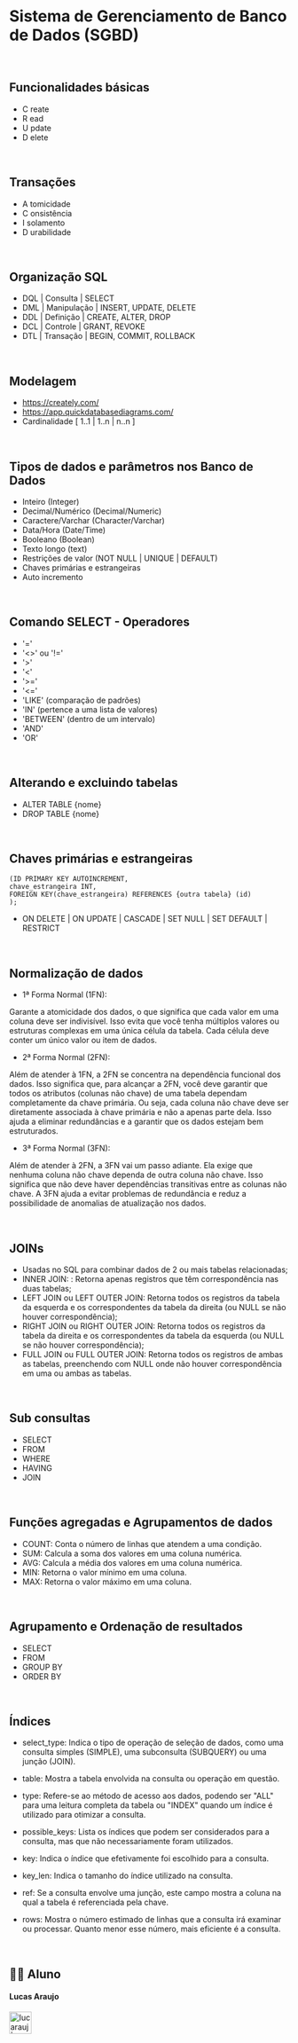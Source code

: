 # Sistema de Gerenciamento de Banco de Dados (SGBD)

<br>

## Funcionalidades básicas

- C reate
- R ead
- U pdate
- D elete

<br>

## Transações

- A tomicidade
- C onsistência
- I solamento
- D urabilidade

<br>

## Organização SQL

- DQL | Consulta | SELECT
- DML | Manipulação | INSERT, UPDATE, DELETE
- DDL | Definição | CREATE, ALTER, DROP
- DCL | Controle | GRANT, REVOKE
- DTL | Transação | BEGIN, COMMIT, ROLLBACK

<br>

## Modelagem

- https://creately.com/
- https://app.quickdatabasediagrams.com/
- Cardinalidade [ 1..1 | 1..n | n..n ]

<br>

## Tipos de dados e parâmetros nos Banco de Dados 

- Inteiro (Integer)
- Decimal/Numérico (Decimal/Numeric)
- Caractere/Varchar (Character/Varchar)
- Data/Hora (Date/Time)
- Booleano (Boolean)
- Texto longo (text)
- Restrições de valor (NOT NULL | UNIQUE | DEFAULT)
- Chaves primárias e estrangeiras
- Auto incremento

<br>

## Comando SELECT - Operadores

- '='
- '<>' ou '!='
- '>'
- '<'
- '>='
- '<='
- 'LIKE' (comparação de padrões)
- 'IN' (pertence a uma lista de valores)
- 'BETWEEN' (dentro de um intervalo)
- 'AND'
- 'OR'

<br>

## Alterando e excluindo tabelas

- ALTER TABLE {nome}
- DROP TABLE {nome}

<br>

## Chaves primárias e estrangeiras

```
(ID PRIMARY KEY AUTOINCREMENT,
chave_estrangeira INT,
FOREIGN KEY(chave_estrangeira) REFERENCES {outra tabela} (id)
);
```

- ON DELETE | ON UPDATE | CASCADE | SET NULL | SET DEFAULT | RESTRICT

<br>

## Normalização de dados


- 1ª Forma Normal (1FN):

Garante a atomicidade dos dados, o que significa que cada valor em uma coluna deve ser indivisível. Isso evita que você tenha múltiplos valores ou estruturas complexas em uma única célula da tabela. Cada célula deve conter um único valor ou item de dados.

- 2ª Forma Normal (2FN):

Além de atender à 1FN, a 2FN se concentra na dependência funcional dos dados. Isso significa que, para alcançar a 2FN, você deve garantir que todos os atributos (colunas não chave) de uma tabela dependam completamente da chave primária. Ou seja, cada coluna não chave deve ser diretamente associada à chave primária e não a apenas parte dela. Isso ajuda a eliminar redundâncias e a garantir que os dados estejam bem estruturados.

- 3ª Forma Normal (3FN):

Além de atender à 2FN, a 3FN vai um passo adiante. Ela exige que nenhuma coluna não chave dependa de outra coluna não chave. Isso significa que não deve haver dependências transitivas entre as colunas não chave. A 3FN ajuda a evitar problemas de redundância e reduz a possibilidade de anomalias de atualização nos dados.

<br>

## JOINs

- Usadas no SQL para combinar dados de 2 ou mais tabelas relacionadas;
- INNER JOIN: : Retorna apenas registros que têm correspondência nas duas tabelas;
- LEFT JOIN ou LEFT OUTER JOIN: Retorna todos os registros da tabela da esquerda e os correspondentes da tabela da direita (ou NULL se não houver correspondência);
- RIGHT JOIN ou RIGHT OUTER JOIN: Retorna todos os registros da tabela da direita e os correspondentes da tabela da esquerda (ou NULL se não houver correspondência);
- FULL JOIN ou FULL OUTER JOIN: Retorna todos os registros de ambas as tabelas, preenchendo com NULL onde não houver correspondência em uma ou ambas as tabelas.

<br>

## Sub consultas

- SELECT
- FROM
- WHERE
- HAVING
- JOIN

<br>

## Funções agregadas e Agrupamentos de dados

- COUNT: Conta o número de linhas que atendem a uma condição.
- SUM: Calcula a soma dos valores em uma coluna numérica.
- AVG: Calcula a média dos valores em uma coluna numérica.
- MIN: Retorna o valor mínimo em uma coluna.
- MAX: Retorna o valor máximo em uma coluna.

<br>

## Agrupamento e Ordenação de resultados

- SELECT
- FROM
- GROUP BY
- ORDER BY

<br>

## Índices

- select_type: Indica o tipo de operação de seleção de dados, como uma consulta simples (SIMPLE), uma subconsulta (SUBQUERY) ou uma junção (JOIN).

- table: Mostra a tabela envolvida na consulta ou operação em questão.

- type: Refere-se ao método de acesso aos dados, podendo ser "ALL" para uma leitura completa da tabela ou "INDEX" quando um índice é utilizado para otimizar a consulta.

- possible_keys: Lista os índices que podem ser considerados para a consulta, mas que não necessariamente foram utilizados.

- key: Indica o índice que efetivamente foi escolhido para a consulta.

- key_len: Indica o tamanho do índice utilizado na consulta.

- ref: Se a consulta envolve uma junção, este campo mostra a coluna na qual a tabela é referenciada pela chave.

- rows: Mostra o número estimado de linhas que a consulta irá examinar ou processar. Quanto menor esse número, mais eficiente é a consulta.

<br>

## 👨‍🎓 Aluno

#### Lucas Araujo

<a href="https://www.linkedin.com/in/lucarauj"><img alt="lucarauj | LinkdeIN" width="40px" src="https://user-images.githubusercontent.com/43545812/144035037-0f415fc7-9f96-4517-a370-ccc6e78a714b.png" /></a>
